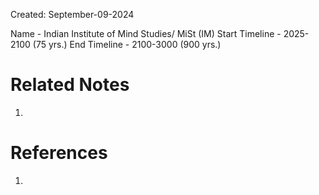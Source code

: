 Created: September-09-2024

Name - Indian Institute of Mind Studies/ MiSt (IM)
Start Timeline - 2025-2100 (75 yrs.)
End Timeline - 2100-3000 (900 yrs.)

# Related Notes

1. 
# References

1. 